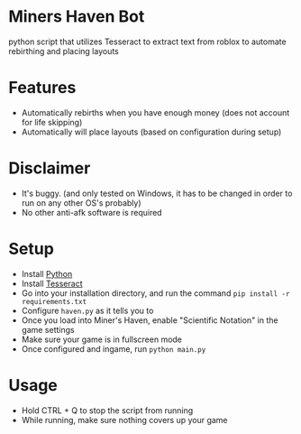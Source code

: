 # Miners Haven Bot
python script that utilizes Tesseract to extract text from roblox to automate rebirthing and placing layouts

# Features
- Automatically rebirths when you have enough money (does not account for life skipping)
- Automatically will place layouts (based on configuration during setup)

# Disclaimer
 - It's buggy. (and only tested on Windows, it has to be changed in order to run on any other OS's probably)
 - No other anti-afk software is required

# Setup
- Install [Python](https://www.python.org/)
- Install [Tesseract](https://github.com/UB-Mannheim/tesseract/wiki)
- Go into your installation directory, and run the command `pip install -r requirements.txt`
- Configure `haven.py` as it tells you to
- Once you load into Miner's Haven, enable "Scientific Notation" in the game settings
- Make sure your game is in fullscreen mode
- Once configured and ingame, run `python main.py`

# Usage
- Hold CTRL + Q to stop the script from running
- While running, make sure nothing covers up your game
